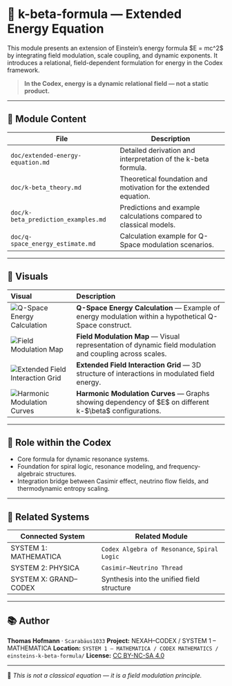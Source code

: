 # 🧼 k-beta-formula — Extended Energy Equation

This module presents an extension of Einstein’s energy formula \$E = mc^2\$ by integrating field modulation, scale coupling, and dynamic exponents. It introduces a relational, field-dependent formulation for energy in the Codex framework.

> **In the Codex, energy is a dynamic relational field — not a static product.**

---

## 📖 Module Content

| File                                | Description                                                        |
| ----------------------------------- | ------------------------------------------------------------------ |
| `doc/extended-energy-equation.md`   | Detailed derivation and interpretation of the k-beta formula.      |
| `doc/k-beta_theory.md`              | Theoretical foundation and motivation for the extended equation.   |
| `doc/k-beta_prediction_examples.md` | Predictions and example calculations compared to classical models. |
| `doc/q-space_energy_estimate.md`    | Calculation example for Q-Space modulation scenarios.              |

---

## 🎨 Visuals

| Visual                                                                                                                                                                                                                                                                            | Description                                                                                                  |
| :-------------------------------------------------------------------------------------------------------------------------------------------------------------------------------------------------------------------------------------------------------------------------------- | :----------------------------------------------------------------------------------------------------------- |
| ![Q-Space Energy Calculation](https://raw.githubusercontent.com/Scarabaeus1033/NEXAH-CODEX/main/SYSTEM%201%3A%20%F0%9F%94%B7%20MATHEMATICA%20%E2%80%93%20Primes%2C%20Symbolics%2C%20Proof%20Structures/einsteins-k-beta-formula/visuals/q-space_energy_calculation.png)           | **Q-Space Energy Calculation** — Example of energy modulation within a hypothetical Q-Space construct.       |
| ![Field Modulation Map](https://raw.githubusercontent.com/Scarabaeus1033/NEXAH-CODEX/main/SYSTEM%201%3A%20%F0%9F%94%B7%20MATHEMATICA%20%E2%80%93%20Primes%2C%20Symbolics%2C%20Proof%20Structures/einsteins-k-beta-formula/visuals/field_modulation_map.png)                       | **Field Modulation Map** — Visual representation of dynamic field modulation and coupling across scales.     |
| ![Extended Field Interaction Grid](https://raw.githubusercontent.com/Scarabaeus1033/NEXAH-CODEX/main/SYSTEM%201%3A%20%F0%9F%94%B7%20MATHEMATICA%20%E2%80%93%20Primes%2C%20Symbolics%2C%20Proof%20Structures/einsteins-k-beta-formula/visuals/extended_field_interaction_grid.png) | **Extended Field Interaction Grid** — 3D structure of interactions in modulated field energy.                |
| ![Harmonic Modulation Curves](https://raw.githubusercontent.com/Scarabaeus1033/NEXAH-CODEX/main/SYSTEM%201%3A%20%F0%9F%94%B7%20MATHEMATICA%20%E2%80%93%20Primes%2C%20Symbolics%2C%20Proof%20Structures/einsteins-k-beta-formula/visuals/harmonic_modulation_curves.png)           | **Harmonic Modulation Curves** — Graphs showing dependency of \$E\$ on different k-\$\beta\$ configurations. |

---

## 🔗 Role within the Codex

* Core formula for dynamic resonance systems.
* Foundation for spiral logic, resonance modeling, and frequency-algebraic structures.
* Integration bridge between Casimir effect, neutrino flow fields, and thermodynamic entropy scaling.

---

## 🔗 Related Systems

| Connected System      | Related Module                               |
| --------------------- | -------------------------------------------- |
| SYSTEM 1: MATHEMATICA | `Codex Algebra of Resonance`, `Spiral Logic` |
| SYSTEM 2: PHYSICA     | `Casimir–Neutrino Thread`                    |
| SYSTEM X: GRAND–CODEX | Synthesis into the unified field structure   |

---

## 📚 Author

**Thomas Hofmann** · `Scarabäus1033`
**Project:** NEXAH–CODEX / SYSTEM 1 – MATHEMATICA
**Location:** `SYSTEM 1 — MATHEMATICA / CODEX MATHEMATICS / einsteins-k-beta-formula/`
**License:** [CC BY-NC-SA 4.0](https://creativecommons.org/licenses/by-nc-sa/4.0/)

---

🗿 *This is not a classical equation — it is a field modulation principle.*
